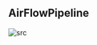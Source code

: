## AirFlowPipeline
![src](https://video.udacity-data.com/topher/2019/January/5c48ba31_example-dag/example-dag.png)

